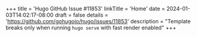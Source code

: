 +++
title = 'Hugo GitHub Issue #11853'
linkTitle = 'Home'
date = 2024-01-03T14:02:17-08:00
draft = false
details = 'https://github.com/gohugoio/hugo/issues/11853'
description = "Template breaks only when running `hugo serve` with fast render enabled"
+++
